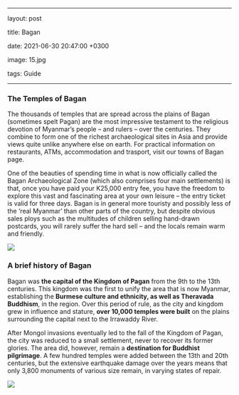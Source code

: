 
---

layout: post

title: Bagan

date: 2021-06-30 20:47:00 +0300

image: 15.jpg

tags: Guide

---
### The Temples of Bagan
The thousands of temples that are spread across the plains of Bagan (sometimes spelt Pagan) are the most impressive testament to the religious devotion of Myanmar’s people – and rulers – over the centuries. They combine to form one of the richest archaeological sites in Asia and provide views quite unlike anywhere else on earth. For practical information on restaurants, ATMs, accommodation and trasport, visit our towns of Bagan page.

  

One of the beauties of spending time in what is now officially called the Bagan Archaeological Zone (which also comprises four main settlements) is that, once you have paid your K25,000 entry fee, you have the freedom to explore this vast and fascinating area at your own leisure – the entry ticket is valid for three days. Bagan is in general more touristy and possibly less of the ‘real Myanmar’ than other parts of the country, but despite obvious sales ploys such as the multitudes of children selling hand-drawn postcards, you will rarely suffer the hard sell – and the locals remain warm and friendly.

 
![]({{site.baseurl}}/img/13.jpg)

### A brief history of Bagan

Bagan was **the capital of the Kingdom of Pagan** from the 9th to the 13th centuries. This kingdom was the first to unify the area that is now Myanmar, establishing the **Burmese culture and ethnicity, as well as Theravada Buddhism**, in the region. Over this period of rule, as the city and kingdom grew in influence and stature, **over 10,000 temples were built** on the plains surrounding the capital next to the Irrawaddy River.

After Mongol invasions eventually led to the fall of the Kingdom of Pagan, the city was reduced to a small settlement, never to recover its former glories. The area did, however, remain a **destination for Buddhist pilgrimage**. A few hundred temples were added between the 13th and 20th centuries, but the extensive earthquake damage over the years means that only 3,800 monuments of various size remain, in varying states of repair.

![]({{site.baseurl}}/img/14.jpg)